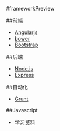 #frameworkPreview

##前端
- [Angularjs](http://angularjs.org/)
- [bower](http://bower.io/)
- [Bootstrap](http://getbootstrap.com/)

##后端
- [Node.js](http://nodejs.org/)
- [Express](http://expressjs.com/)

##自动化
- [Grunt](http://gruntjs.com/)

##Javascript
- [学习资料](http://resrc.io/list/10/list-of-free-programming-books/#javascript)

